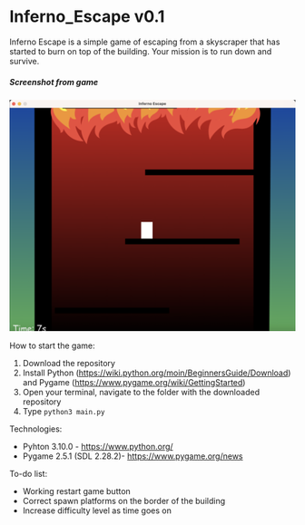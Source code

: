 # Inferno_Escape v0.1
Inferno Escape is a simple game of escaping from a skyscraper that has started to burn on top of the building. Your mission is to run down and survive.

##### Screenshot from game
<img src="https://github.com/TheRizzy/Inferno_Escape/blob/main/sample.png" alt="drawing" width="600"/>

How to start the game:
1. Download the repository
2. Install Python (https://wiki.python.org/moin/BeginnersGuide/Download) and Pygame (https://www.pygame.org/wiki/GettingStarted)
3. Open your terminal, navigate to the folder with the downloaded repository
4. Type `python3 main.py`

Technologies: 
* Pyhton 3.10.0 - https://www.python.org/
* Pygame 2.5.1 (SDL 2.28.2)- https://www.pygame.org/news

To-do list:
* Working restart game button
* Correct spawn platforms on the border of the building
* Increase difficulty level as time goes on
